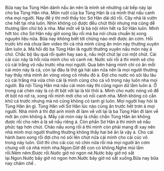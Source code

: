 Bữa nay ba Tùng Hân dành nấu ăn nên là mình sẽ nhường cái bếp này lại cho ba Tùng Hân nha. Món ruột của ba Tùng Hân là cá mình thái nấu canh nha mọi người. Nay để ý thì mới thấy tóc Sơ Hân dài dữ rồi. Cây nhà lá vườn che hết tại nhà luôn. Nhìn không có được đều chút thôi nhưng mà cũng dễ thương lắm chứ bộ à nha. Mai mốt về là bà nội nhìn hết ra Sơ Hân luôn. Mình hớt tóc cho Sơ Hân nãy giờ xong lâu rồi mà ba nói chưa chuẩn bị xong nguyên liệu nữa. Bữa nay không biết tới chừng nào mới được ăn cơm. Hồi trước khi mà chưa làm video thì cả nhà mình cũng ăn món này thường xuyên lắm luôn á. Mà hồi đó ba Tùng Hân là người thường xuyên nấu món này á chứ. Chắc bộ lâu quá rồi quên hay sao á, nấu một chút lại coi một chút. Cái cải cúc này là hồi nữa mình cho vô canh nè. Nước sôi rồi á thì mình sẽ cho củ cải trắng vô nấu trước nha mọi người. Qua bên hàng mình chỉ có ăn mỗi cái món này là cá, còn lại đâu là thịt gà hải sản nữa nên là mọi người thường hay thấy nhà mình ăn vòng vòng có nhiêu đó à. Đợi cho nước nó sôi lâu lâu củ cải trắng mà vừa chín cái là mình cũng cho cá vô trong này luôn nha mọi người. Bà nội Tùng Hân mà nấu cái món này thì cũng ngon dữ lắm luôn á. Ở trong cái chén này là có ớt bột với lại là tỏi thôi à. Mình cho nước nóng vô để ớt bột nó nở ra, xong rồi mình mới cho vô nồi canh nha. Mình không có cần khử cá trước nhưng mà nó cũng không có tanh gì luôn. Mọi người hay hỏi là Tùng Hân ăn gì. Tùng Hân với Sơ Hân lúc nào cũng ăn trước hết trơn á mọi người. Nhà mình á thì đợi anh mình đi làm về với lại là ba Tùng Hân đi làm về mới ăn cơm không à. Mấy cái món này là chắc chắn Tùng Hân ăn không được rồi cho nên á là sẽ nấu riêng á. Còn phần Sơ Hân á thì mình sẽ nấu phức tạp hơn chút. Cháo nấu xong rồi á thì mình còn phải mang đi xay nên nhà mình mọi người thường thường không thấy hai bé ăn là vậy á. Cho cái hành baro xong rồi đợi cho nó sôi lên chút nữa cái mình cho cải cúc vô trong này luôn. Giờ thì cho cải cúc nó chín nữa rồi mà mọi người ăn cơm chung với cả nhà mình nha.Ngon.Giờ để con có không.Nghe mùi lắm rồi.Nêm nêm.Được rồi.Nước giờ nó ngon nè.Nước bây giờ nó sắt lại.Ngon.Nước bây giờ nó ngon hơn.Nước bây giờ nó sắt xuống.Bữa nay bữa nay chăm chế .